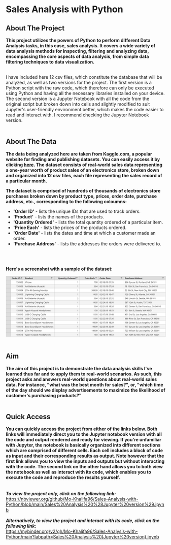 # Sales Analysis with Python

## About The Project
**This project utilizes the powers of Python to perform different Data Analysis tasks, in this case, sales analysis. It covers a wide variety of
data analysis methods for inspecting, filtering and analyzing data, encompassing the core aspects of data analysis, from simple data filtering 
techniques to data visualization.**
<br>
<br>

I have included here 12 csv files, which constitute the database that will be analyzed, as well as two versions for the project. The first version is 
a Python script with the raw code, which therefore can only be executed using Python and having all the necessary libraries installed on your device. 
The second version is a Jupyter Notebook with all the code from the original script but broken down into cells and slightly modified to suit Jupyter's 
user-friendly environment better, which makes the code easier to read and interact with. I recommend checking the Jupyter Notebook version. 
<br>
<br>

## About The Data
**The data being analyzed here are taken from Kaggle.com, a popular website for finding and publishing datasets. You can easily access it by clicking [here](https://www.kaggle.com/datasets/knightbearr/sales-product-data).
The dataset consists of real-world sales data representing a one-year worth of product sales of an electronics store, broken down and organized into 12 csv files, each file representing the sales record of a particular month.**
<br>


**The dataset is comprised of hundreds of thousands of electronics store purchases broken down by product type, prices, order date,
purchase address, etc., corresponding to the following coloumns:** <br>
 * **'Order ID'** - lists the unique IDs that are used to track orders. 
 * **'Product'** - lists the names of the products.
 * **'Quantity Ordered'** - lists the total quantity ordered of a particular item. 
 * **'Price Each'** - lists the prices of the products ordered. 
 * **'Order Date'** - lists the dates and time at which a customer made an order.
 * **'Purchase Address'** - lists the addresses the orders were delivered to. 
<br>
<br>

**Here's a screenshot with a sample of the dataset:**
<br>

<img src="sales data screenshot.jpg" alt="https://github.com/Mo-Khalifa96/Sales-Analysis-with-Python/blob/main/sales%20data%20screenshot.jpg" width="800"/>

<br>
<br>

## Aim 
**The aim of this project is to demonstrate the data analysis skills I've learned thus far and to apply them to real-world scenarios. As such, this 
project asks and answers real-world questions about real-world sales data. For instance, "what was the best month for sales?", or, "which time of the day 
should we display advertisements to maximize the likelihood of customer's purchasing products?"**
<br>
<br>

## Quick Access
**You can quickly access the project from either of the links below. Both links will immediately direct you to the Jupyter notebook version with all the code and output rendered and ready for viewing. If you're unfamiliar with Jupyter, the notebook is basically organized into different sections which are comprised of different cells. Each cell includes a block of code as input and their corresponding results as output. Note however that the first link allows you to view the inputs and outputs but without interacting with the code. The second link on the other hand allows you to both view the notebook as well as interact with its code, which enables you to execute the code and reproduce the results yourself.**
<br>
<br>
<br>
***To view the project only, click on the following link:*** <br>
https://nbviewer.org/github/Mo-Khalifa96/Sales-Analysis-with-Python/blob/main/Sales%20Analysis%20%28Jupyter%20version%29.ipynb
<br>
<br>
***Alternatively, to view the project and interact with its code, click on the following link:*** <br>
https://mybinder.org/v2/gh/Mo-Khalifa96/Sales-Analysis-with-Python/main?labpath=Sales%20Analysis%20(Jupyter%20version).ipynb
<br>
<br>
